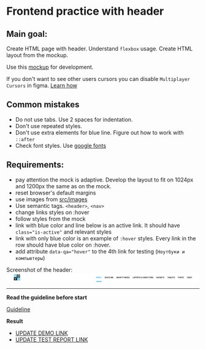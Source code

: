 # Frontend practice with header

## Main goal:
Create HTML page with header. Understand `flexbox` usage. Create
HTML layout from the mockup.

Use this [mockup](https://www.figma.com/file/KAV1NnDp7hgQtPnaD6XdOcnG/Moyo-Header?node-id=0%3A1) 
for development.

If you don't want to see other users cursors you can disable `Multiplayer 
Cursors` in figma. [Learn how](https://mate-academy.github.io/layout_task-guideline/figma.html#multiplayer-cursors)

## Common mistakes
* Do not use tabs. Use 2 spaces for indentation.
* Don't use repeated styles.
* Don't use extra elements for blue line. Figure out how to work with `::after`
* Check font styles. Use [google fonts](https://fonts.google.com/)

## Requirements:

* pay attention the mock is adaptive. Develop the layout to fit on 1024px and
1200px the same as on the mock.
* reset browser's default margins
* use images from [src/images](src/images)
* Use semantic tags. `<header>`, `<nav>`
* change links styles on :hover
* follow styles from the mock
* link with blue color and line below is an active link. It should have
 `class="is-active"` and relevant styles
* link with only blue color is an example of `:hover` styles. Every link in the 
row should have blue color on :hover. 
* add attribute `data-qa="hover"` to the 4th link for testing (`Ноутбуки и 
компьютеры`)

Screenshot of the header:
![screenshot](./references/header-example.png)

---
**Read the guideline before start**

[Guideline](https://mate-academy.github.io/layout_task-guideline/)

**Result**

- [UPDATE DEMO LINK](https://ZelenskiyS.github.io/layout_moyo-header/)
- [UPDATE TEST REPORT LINK](https://ZelenskiyS.github.io/layout_moyo-header/report/html_report/)
